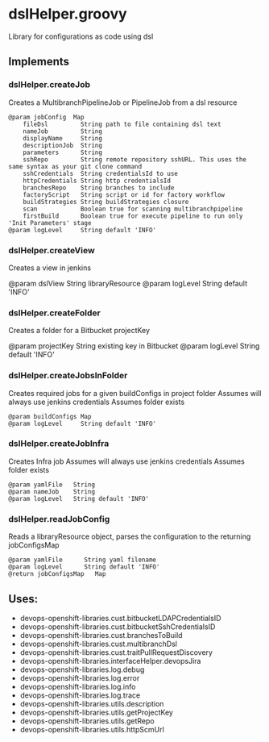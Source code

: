 # dslHelper.groovy
  
   Library for configurations as code using dsl
  
## Implements
### dslHelper.createJob
   Creates a MultibranchPipelineJob or PipelineJob from a dsl resource
  
    @param jobConfig  Map
        fileDsl         String path to file containing dsl text
        nameJob         String
        displayName     String
        descriptionJob  String
        parameters      String
        sshRepo         String remote repository sshURL. This uses the same syntax as your git clone command
        sshCredentials  String credentialsId to use
        httpCredentials String http credentialsId
        branchesRepo    String branches to include
        factoryScript   String script or id for factory workflow
        buildStrategies String buildStrategies closure
        scan            Boolean true for scanning multibranchpipeline
        firstBuild      Boolean true for execute pipeline to run only 'Init Parameters' stage
    @param logLevel     String default 'INFO'
  
### dslHelper.createView
   Creates a view in jenkins
  
   @param dslView      String libraryResource
   @param logLevel     String default 'INFO'
  
### dslHelper.createFolder
   Creates a folder for a Bitbucket projectKey
  
   @param projectKey   String existing key in Bitbucket
   @param logLevel     String default 'INFO'
  
### dslHelper.createJobsInFolder
   Creates required jobs for a given buildConfigs in project folder
   Assumes will always use jenkins credentials
   Assumes folder exists
  
    @param buildConfigs Map
    @param logLevel     String default 'INFO'
  
### dslHelper.createJobInfra
   Creates Infra job
   Assumes will always use jenkins credentials
   Assumes folder exists
  
    @param yamlFile   String
    @param nameJob    String
    @param logLevel   String default 'INFO'
  
### dslHelper.readJobConfig
   Reads a libraryResource object, parses the configuration to the returning jobConfigsMap
  
    @param yamlFile      String yaml filename
    @param logLevel      String default 'INFO'
    @return jobConfigsMap   Map
  
## Uses:
- devops-openshift-libraries.cust.bitbucketLDAPCredentialsID
- devops-openshift-libraries.cust.bitbucketSshCredentialsID
- devops-openshift-libraries.cust.branchesToBuild
- devops-openshift-libraries.cust.multibranchDsl
- devops-openshift-libraries.cust.traitPullRequestDiscovery
- devops-openshift-libraries.interfaceHelper.devopsJira
- devops-openshift-libraries.log.debug
- devops-openshift-libraries.log.error
- devops-openshift-libraries.log.info
- devops-openshift-libraries.log.trace
- devops-openshift-libraries.utils.description
- devops-openshift-libraries.utils.getProjectKey
- devops-openshift-libraries.utils.getRepo
- devops-openshift-libraries.utils.httpScmUrl
